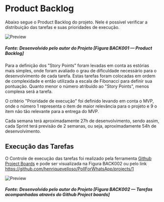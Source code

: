 # Product Backlog
Abaixo segue o Product Backlog do projeto. Nele é possível verificar a distribuição das tarefas e suas prioridades de execução.

![Preview](/images/backlog/back001.png?raw=true "Figura BACK001 — Product Backlog")
<h5>Fonte: Desenvolvido pelo autor do Projeto [Figura BACK001 — Product Backlog]</h5>

Para a definição dos "Story Points" foram levadas em conta as estórias mais simples, onde foram avaliado o grau de dificuldade necessário para o desenvolvimento de cada tarefa. Estas tarefas foram colocadas em ordem de complexidade e então utilizada a escala de Fibonacci para definir sua pontuação. Quanto menor o número atribuído ao "Story Points", menos complexa será a tarefa.

O critério "Prioridade de execução" foi definido levando em conta o MVP, onde o número 1 representa o item de maior relevância para o projeto e 9 o item não tão relevante para a entrega do MVP.

Cada semana terá aproximadamente 27h de desenvolvimento, sendo assim, cada Sprint terá previsão de 2 semanas, ou seja, aproximadamente 54h de desenvolvimento.

## Execução das Tarefas
O Controle de execução das tarefas foi realizado pela ferramenta <a href="https://help.github.com/en/articles/about-project-boards">Github Project Boards</a> e pode ser visualizada na Figura BACK002 ou pelo link https://github.com/henriquevelloso/PollForWhatsApp/projects/1

![Preview](/images/backlog/back002.png?raw=true "Figura BACK002 — Tarefas acompanhadas através do Github Project boards")
<h5>Fonte: Desenvolvido pelo autor do Projeto [Figura BACK002 — Tarefas acompanhadas através do Github Project boards]</h5>
